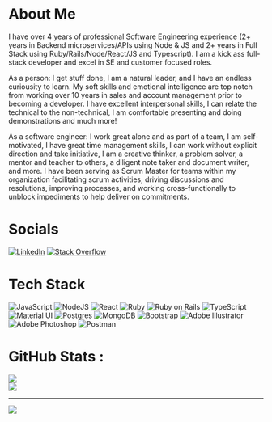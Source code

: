 # About Me
I have over 4 years of professional Software Engineering experience (2+ years in Backend microservices/APIs using Node & JS and 2+ years in Full Stack using Ruby/Rails/Node/React/JS and Typescript). I am a kick ass full-stack developer and excel in SE and customer focused roles.

As a person: I get stuff done, I am a natural leader, and I have an endless curiousity to learn. My soft skills and emotional intelligence are top notch from working over 10 years in sales and account management prior to becoming a developer. I have excellent interpersonal skills, I can relate the technical to the non-technical, I am comfortable presenting and doing demonstrations and much more! 

As a software engineer: I work great alone and as part of a team, I am self-motivated, I have great time management skills, I can work without explicit direction and take initiative, I am a creative thinker, a problem solver, a mentor and teacher to others, a diligent note taker and document writer, and more. I have been serving as Scrum Master for teams within my organization facilitating scrum activities, driving discussions and resolutions, improving processes, and working cross-functionally to unblock impediments to help deliver on commitments. 

# Socials
[![LinkedIn](https://img.shields.io/badge/LinkedIn-%230077B5.svg?logo=linkedin&logoColor=white)](https://linkedin.com/in/https://www.linkedin.com/in/chrispolishak/) [![Stack Overflow](https://img.shields.io/badge/-Stackoverflow-FE7A16?logo=stack-overflow&logoColor=white)](https://stackoverflow.com/users/cpolish) 

# Tech Stack
![JavaScript](https://img.shields.io/badge/javascript-%23323330.svg?style=for-the-badge&logo=javascript&logoColor=%23F7DF1E) ![NodeJS](https://img.shields.io/badge/node.js-6DA55F?style=for-the-badge&logo=node.js&logoColor=white) ![React](https://img.shields.io/badge/react-%2320232a.svg?style=for-the-badge&logo=react&logoColor=%2361DAFB) ![Ruby](https://img.shields.io/badge/ruby-E9573F.svg?style=for-the-badge&logo=ruby&logoColor=white) ![Ruby on Rails](https://img.shields.io/badge/ruby_on_rails-D30001.svg?style=for-the-badge&logo=rubyonrails&logoColor=white) ![TypeScript](https://img.shields.io/badge/typescript-3178C6.svg?style=for-the-badge&logo=typescript&logoColor=white) ![Material UI](https://img.shields.io/badge/-material_UI-%23316192.svg?style=for-the-badge) ![Postgres](https://img.shields.io/badge/postgres-%23316192.svg?style=for-the-badge&logo=postgresql&logoColor=white) ![MongoDB](https://img.shields.io/badge/MongoDB-%234ea94b.svg?style=for-the-badge&logo=mongodb&logoColor=white) ![Bootstrap](https://img.shields.io/badge/bootstrap-%23563D7C.svg?style=for-the-badge&logo=bootstrap&logoColor=white)  ![Adobe Illustrator](https://img.shields.io/badge/adobe_illustrator-%23FF9A00.svg?style=for-the-badge&logo=adobeillustrator&logoColor=white) ![Adobe Photoshop](https://img.shields.io/badge/adobe_photoshop-%2331A8FF.svg?style=for-the-badge&logo=adobephotoshop&logoColor=white) ![Postman](https://img.shields.io/badge/Postman-FF6C37?style=for-the-badge&logo=postman&logoColor=white)
# GitHub Stats :
![](https://github-readme-streak-stats.herokuapp.com/?user=cpolishak&theme=blueberry&hide_border=false)<br/>
![](https://github-readme-stats.vercel.app/api/top-langs/?username=cpolishak&theme=blueberry&hide_border=false&include_all_commits=false&count_private=false&layout=compact)

---
[![](https://visitcount.itsvg.in/api?id=cpolishak&icon=0&color=0)](https://visitcount.itsvg.in)
